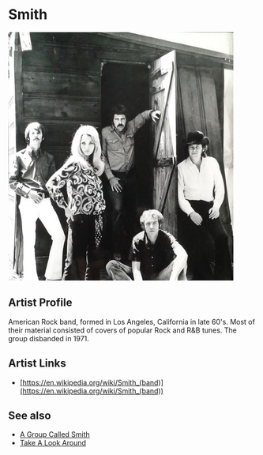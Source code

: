 # Smith

![](../../assets/artists/Smith.png)

## Artist Profile

American Rock band, formed in Los Angeles, California in late 60's.
Most of their material consisted of covers of popular Rock and R&B tunes.
The group disbanded in 1971.

## Artist Links

- [https://en.wikipedia.org/wiki/Smith_(band)](https://en.wikipedia.org/wiki/Smith_(band))


## See also

- [A Group Called Smith](A_Group_Called_Smith.md)
- [Take A Look Around](Take_A_Look_Around.md)
